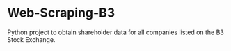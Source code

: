 # Web-Scraping-B3
Python project to obtain shareholder data for all companies listed on the B3 Stock Exchange.
